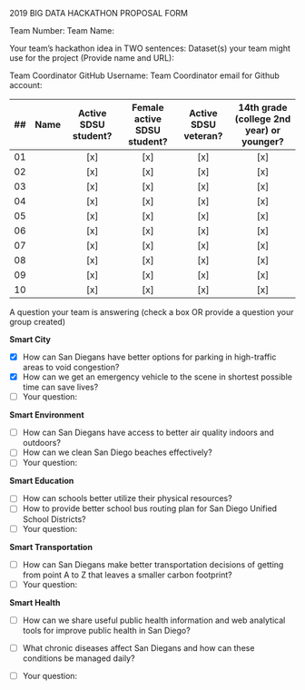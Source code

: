2019 BIG DATA HACKATHON PROPOSAL FORM

Team Number:
Team Name:

Your team’s hackathon idea in TWO sentences:
Dataset(s) your team might use for the project (Provide name and URL):

Team Coordinator GitHub Username:
Team Coordinator email for Github account:

| ## |        Name         | Active SDSU student? | Female active SDSU student? | Active SDSU veteran? | 14th grade (college 2nd year) or younger? |
| -- | :---                |        :---:         |            :---:            |        :---:         |                  :---:                    |
| 01 |                     |         [x]          |             [x]             |         [x]          |                   [x]                     |
| 02 |                     |         [x]          |             [x]             |         [x]          |                   [x]                     |
| 03 |                     |         [x]          |             [x]             |         [x]          |                   [x]                     |
| 04 |                     |         [x]          |             [x]             |         [x]          |                   [x]                     |
| 05 |                     |         [x]          |             [x]             |         [x]          |                   [x]                     |
| 06 |                     |         [x]          |             [x]             |         [x]          |                   [x]                     |
| 07 |                     |         [x]          |             [x]             |         [x]          |                   [x]                     |
| 08 |                     |         [x]          |             [x]             |         [x]          |                   [x]                     |
| 09 |                     |         [x]          |             [x]             |         [x]          |                   [x]                     |
| 10 |                     |         [x]          |             [x]             |         [x]          |                   [x]                     |


A question your team is answering (check a box OR provide a question your group created)

**Smart City**
- [x] How can San Diegans have better options for parking in high-traffic areas to void congestion?
- [x] How can we get an emergency vehicle to the scene in shortest possible time can save lives?
- [ ] Your question:

**Smart Environment**
- [ ] How can San Diegans have access to better air quality indoors and outdoors?
- [ ] How can we clean San Diego beaches effectively?
- [ ] Your question:

**Smart Education**
- [ ] How can schools better utilize their physical resources?
- [ ] How to provide better school bus routing plan for San Diego Unified School Districts?
- [ ] Your question:

**Smart Transportation**
- [ ] How can San Diegans make better transportation decisions of getting from point A to Z that leaves a smaller carbon footprint?
- [ ] Your question:

**Smart Health**
- [ ] How can we share useful public health information and web analytical tools for improve public health in San Diego?
- [ ] What chronic diseases affect San Diegans and how can these conditions be managed daily?
- [ ] Your question:


